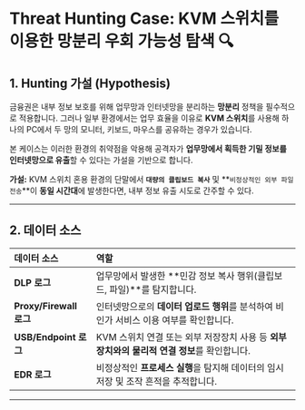 
# Threat Hunting Case: KVM 스위치를 이용한 망분리 우회 가능성 탐색 🔍

## 1\. Hunting 가설 (Hypothesis)

금융권은 내부 정보 보호를 위해 업무망과 인터넷망을 분리하는 **망분리** 정책을 필수적으로 적용합니다. 그러나 일부 환경에서는 업무 효율을 이유로 **KVM 스위치**를 사용해 하나의 PC에서 두 망의 모니터, 키보드, 마우스를 공유하는 경우가 있습니다.

본 케이스는 이러한 환경의 취약점을 악용해 공격자가 **업무망에서 획득한 기밀 정보를 인터넷망으로 유출**할 수 있다는 가설을 기반으로 합니다.

**가설:**
KVM 스위치 혼용 환경의 단말에서 **`대량의 클립보드 복사`** 및 **`비정상적인 외부 파일 전송`**이 **동일 시간대**에 발생한다면, 내부 정보 유출 시도로 간주할 수 있다.

-----

## 2\. 데이터 소스

| 데이터 소스 | 역할 |
| :--- | :--- |
| **DLP 로그** | 업무망에서 발생한 \*\*민감 정보 복사 행위(클립보드, 파일)\*\*를 탐지합니다. |
| **Proxy/Firewall 로그** | 인터넷망으로의 **데이터 업로드 행위**를 분석하여 비인가 서비스 이용 여부를 확인합니다. |
| **USB/Endpoint 로그** | KVM 스위치 연결 또는 외부 저장장치 사용 등 **외부 장치와의 물리적 연결 정보**를 확인합니다. |
| **EDR 로그** | 비정상적인 **프로세스 실행**을 탐지해 데이터의 임시 저장 및 조작 흔적을 추적합니다. |

-----
